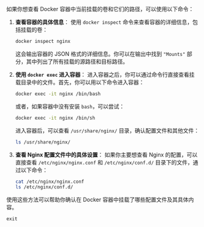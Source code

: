 如果你想查看 Docker 容器中当前挂载的卷和它们的路径，可以使用以下命令：

1. **查看容器的具体信息**：
   使用 `docker inspect` 命令来查看容器的详细信息，包括挂载的卷：
   ```bash
   docker inspect nginx
   ```
   这会输出容器的 JSON 格式的详细信息。你可以在输出中找到 `"Mounts"` 部分，其中列出了所有挂载的源路径和目标路径。

2. **使用 `docker exec` 进入容器**：
   进入容器之后，你可以通过命令行直接查看挂载目录中的文件。首先，你可以用以下命令进入容器：
   ```bash
   docker exec -it nginx /bin/bash
   ```
   或者，如果容器中没有安装 `bash`，可以尝试：
   ```bash
   docker exec -it nginx /bin/sh
   ```

   进入容器后，可以查看 `/usr/share/nginx/` 目录，确认配置文件和其他文件：
   ```bash
   ls /usr/share/nginx/
   ```

3. **查看 Nginx 配置文件中的具体设置**：
   如果你主要想查看 Nginx 的配置，可以直接查看 `/etc/nginx/nginx.conf` 和 `/etc/nginx/conf.d/` 目录下的文件，通过以下命令：
   ```bash
   cat /etc/nginx/nginx.conf
   ls /etc/nginx/conf.d/
   ```

使用这些方法可以帮助你确认在 Docker 容器中挂载了哪些配置文件及其具体内容。

```
exit
```